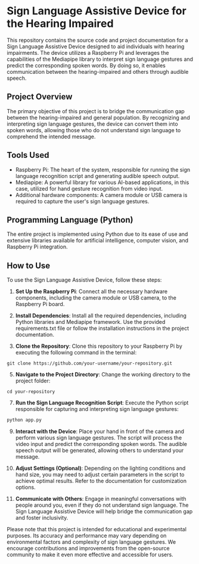 # Sign Language Assistive Device for the Hearing Impaired

This repository contains the source code and project documentation for a Sign Language Assistive Device designed to aid individuals with hearing impairments. The device utilizes a Raspberry Pi and leverages the capabilities of the Mediapipe library to interpret sign language gestures and predict the corresponding spoken words. By doing so, it enables communication between the hearing-impaired and others through audible speech.

## Project Overview

The primary objective of this project is to bridge the communication gap between the hearing-impaired and general population. By recognizing and interpreting sign language gestures, the device can convert them into spoken words, allowing those who do not understand sign language to comprehend the intended message.

## Tools Used

- Raspberry Pi: The heart of the system, responsible for running the sign language recognition script and generating audible speech output.
- Mediapipe: A powerful library for various AI-based applications, in this case, utilized for hand gesture recognition from video input.
- Additional hardware components: A camera module or USB camera is required to capture the user's sign language gestures.

## Programming Language (Python)

The entire project is implemented using Python due to its ease of use and extensive libraries available for artificial intelligence, computer vision, and Raspberry Pi integration.

## How to Use

To use the Sign Language Assistive Device, follow these steps:

1. **Set Up the Raspberry Pi**: Connect all the necessary hardware components, including the camera module or USB camera, to the Raspberry Pi board.

2. **Install Dependencies**: Install all the required dependencies, including Python libraries and Mediapipe framework. Use the provided requirements.txt file or follow the installation instructions in the project documentation.

3. **Clone the Repository**: Clone this repository to your Raspberry Pi by executing the following command in the terminal:
```shell
git clone https://github.com/your-username/your-repository.git
```
   
5. **Navigate to the Project Directory**: Change the working directory to the project folder:
```shell
cd your-repository
```

7. **Run the Sign Language Recognition Script**: Execute the Python script responsible for capturing and interpreting sign language gestures:
```python
python app.py
```

9. **Interact with the Device**: Place your hand in front of the camera and perform various sign language gestures. The script will process the video input and predict the corresponding spoken words. The audible speech output will be generated, allowing others to understand your message.

10. **Adjust Settings (Optional)**: Depending on the lighting conditions and hand size, you may need to adjust certain parameters in the script to achieve optimal results. Refer to the documentation for customization options.

11. **Communicate with Others**: Engage in meaningful conversations with people around you, even if they do not understand sign language. The Sign Language Assistive Device will help bridge the communication gap and foster inclusivity.

Please note that this project is intended for educational and experimental purposes. Its accuracy and performance may vary depending on environmental factors and complexity of sign language gestures. We encourage contributions and improvements from the open-source community to make it even more effective and accessible for users.


